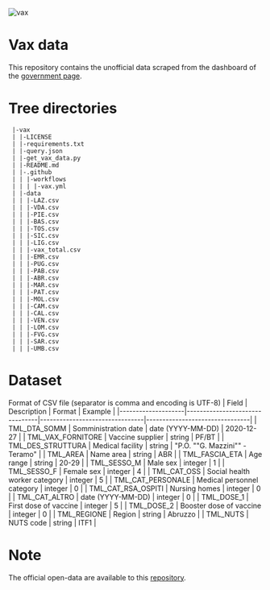 ![vax](https://github.com/slarosa/vax/workflows/vax-github-actions/badge.svg)


# Vax data
This repository contains the unofficial data scraped from the dashboard of the [government
page](https://app.powerbi.com/view?r=eyJrIjoiMzg4YmI5NDQtZDM5ZC00ZTIyLTgxN2MtOTBkMWM4MTUyYTg0IiwidCI6ImFmZDBhNzVjLTg2NzEtNGNjZS05MDYxLTJjYTBkOTJlNDIyZiIsImMiOjh9&fbclid=IwAR0xF1jrq3kDmC0Emy3bDC5sikCEQxdMYbGr0ZfqYxNuQC7jKaGVHmHD5nk). 


# Tree directories
```
 |-vax
 | |-LICENSE
 | |-requirements.txt
 | |-query.json
 | |-get_vax_data.py
 | |-README.md
 | |-.github
 | | |-workflows
 | | | |-vax.yml
 | |-data
 | | |-LAZ.csv
 | | |-VDA.csv
 | | |-PIE.csv
 | | |-BAS.csv
 | | |-TOS.csv
 | | |-SIC.csv
 | | |-LIG.csv
 | | |-vax_total.csv
 | | |-EMR.csv
 | | |-PUG.csv
 | | |-PAB.csv
 | | |-ABR.csv
 | | |-MAR.csv
 | | |-PAT.csv
 | | |-MOL.csv
 | | |-CAM.csv
 | | |-CAL.csv
 | | |-VEN.csv
 | | |-LOM.csv
 | | |-FVG.csv
 | | |-SAR.csv
 | | |-UMB.csv
```

# Dataset
Format of CSV file (separator is comma and encoding is UTF-8)
| Field              | Description                    | Format                         | Example                        |
|--------------------|--------------------------------|--------------------------------|--------------------------------|
| TML_DTA_SOMM       | Somministration date           | date (YYYY-MM-DD)              | 2020-12-27                     |
| TML_VAX_FORNITORE  | Vaccine supplier               | string                         | PF/BT                          |
| TML_DES_STRUTTURA  | Medical facility               | string                         | "P.O. ""G. Mazzini"" - Teramo" |
| TML_AREA           | Name area                      | string                         | ABR                            |
| TML_FASCIA_ETA     | Age range                      | string                         | 20-29                          |
| TML_SESSO_M        | Male sex                       | integer                        | 1                              |
| TML_SESSO_F        | Female sex                     | integer                        | 4                              |
| TML_CAT_OSS        | Social health worker category  | integer                        | 5                              |
| TML_CAT_PERSONALE  | Medical personnel category     | integer                        | 0                              |
| TML_CAT_RSA_OSPITI | Nursing homes                  | integer                        | 0                              |
| TML_CAT_ALTRO      | date (YYYY-MM-DD)              | integer                        | 0                              |
| TML_DOSE_1         | First dose of vaccine          | integer                        | 5                              |
| TML_DOSE_2         | Booster dose of vaccine        | integer                        | 0                              |
| TML_REGIONE        | Region                         | string                         | Abruzzo                        |
| TML_NUTS           | NUTS code                      | string                         | ITF1                           |


# Note
The official open-data are available to this [repository](https://github.com/italia/covid19-opendata-vaccini).